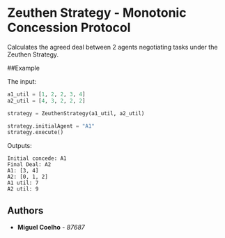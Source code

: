 # Zeuthen Strategy - Monotonic Concession Protocol

Calculates the agreed deal between 2 agents negotiating tasks under the Zeuthen Strategy.

##Example

The input:
```python
a1_util = [1, 2, 2, 3, 4]
a2_util = [4, 3, 2, 2, 2]

strategy = ZeuthenStrategy(a1_util, a2_util)

strategy.initialAgent = "A1"
strategy.execute()
```

Outputs:

```
Initial concede: A1
Final Deal: A2
A1: [3, 4]
A2: [0, 1, 2]
A1 util: 7
A2 util: 9
```

## Authors

* **Miguel Coelho** - *87687*
